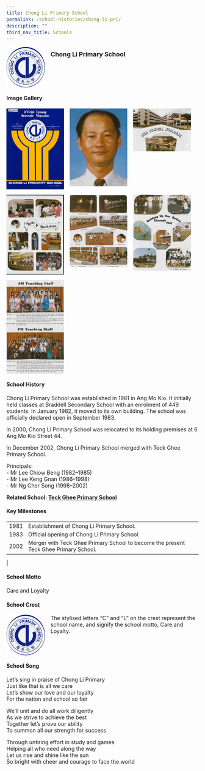 ```yaml
---
title: Chong Li Primary School
permalink: /school-histories/chong-li-pri/
description: ""
third_nav_title: Schools
---
```

<img src="/images/chonglipri1.png" style="width:20%;margin-right:15px;" align = "left">

### **Chong Li Primary School**

<br clear="left">

#### **Image Gallery**

<p><a href="https://staging.d1yxymztqoj7qn.amplifyapp.com/images/chonglipri2.jpg">  
<img src="/images/chonglipri2.jpg" style="width:30%;margin-right:15px;" align = "left">
</a></p>

<p><a href="https://staging.d1yxymztqoj7qn.amplifyapp.com/images/chonglipri3.jpg">  
<img src="/images/chonglipri3.jpg" style="width:30%;margin-right:15px;" align = "left">
</a></p>

<p><a href="https://staging.d1yxymztqoj7qn.amplifyapp.com/images/chonglipri4.jpg">  
<img src="/images/chonglipri4.jpg" style="width:30%;margin-right:15px;" align = "left">
</a></p>

<br clear="left">

<p><a href="https://staging.d1yxymztqoj7qn.amplifyapp.com/images/chonglipri5.jpg">  
<img src="/images/chonglipri5.jpg" style="width:30%;margin-right:15px;" align = "left">
</a></p>

<p><a href="https://staging.d1yxymztqoj7qn.amplifyapp.com/images/chonglipri6.jpg">  
<img src="/images/chonglipri6.jpg" style="width:30%;margin-right:15px;" align = "left">
</a></p>

<p><a href="https://staging.d1yxymztqoj7qn.amplifyapp.com/images/chonglipri7.jpg">  
<img src="/images/chonglipri7.jpg" style="width:30%;margin-right:15px;" align = "left">
</a></p>

<br clear="left">

<p><a href="https://staging.d1yxymztqoj7qn.amplifyapp.com/images/chonglipri8.jpg">  
<img src="/images/chonglipri8.jpg" style="width:30%;margin-right:15px;" align = "left">
</a></p>

<br clear="left">

#### **School History**
Chong Li Primary School was established in 1981 in Ang Mo Kio. It initially held classes at Braddell Secondary School with an enrolment of 449 students. In January 1982, it moved to its own building. The school was officially declared open in September 1983.

In 2000, Chong Li Primary School was relocated to its holding premises at 6 Ang Mo Kio Street 44.

In December 2002, Chong Li Primary School merged with Teck Ghee Primary School.

Principals:<br>
\- Mr Lee Chiow Beng (1982–1985)<br>
\- Mr Lee Keng Gnan (1986–1998)<br>
\- Mr Ng Cher Song (1998–2002)

**Related School: [Teck Ghee Primary School](https://staging.d1yxymztqoj7qn.amplifyapp.com/school-histories/teck-ghee-pri/)**

#### **Key Milestones**

|  |  |
|:---:|---|
| 1981 | Establishment of Chong Li Primary School. |
| 1983 | Official opening of Chong Li Primary School. |
| 2002 | Merger with Teck Ghee Primary School to become the present Teck Ghee Primary School. |
|

#### **School Motto**
Care and Loyalty

#### **School Crest**
<img src="/images/chonglipri1.png" style="width:20%;margin-right:15px;" align = "left">

The stylised letters “C” and “L” on the crest represent the school name, and signify the school motto, Care and Loyalty.

<br clear="left">

#### **School Song**
Let’s sing in praise of Chong Li Primary<br>
Just like that is all we care<br>
Let’s show our love and our loyalty<br>
For the nation and school so fair
 
We’ll unit and do all work diligently<br>
As we strive to achieve the best<br>
Together let’s prove our ability<br>
To summon all our strength for success
 
Through untiring effort in study and games<br>
Helping all who need along the way<br>
Let us rise and shine like the sun<br>
So bright with cheer and courage to face the world